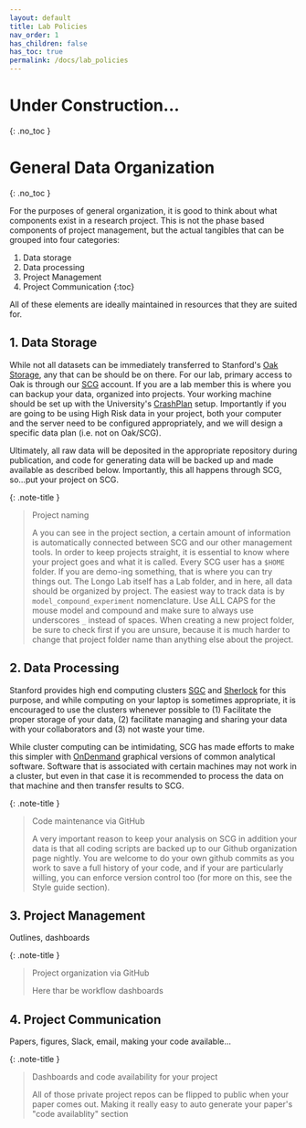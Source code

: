 ```yaml
---
layout: default
title: Lab Policies
nav_order: 1
has_children: false
has_toc: true
permalink: /docs/lab_policies
---
```


# Under Construction...
{: .no_toc }

# General Data Organization
{: .no_toc }

For the purposes of general organization, it is good to think about what components exist in a research project. This is not the phase based components of project management, but the actual tangibles that can be grouped into four categories:

1. Data storage
2. Data processing
3. Project Management
4. Project Communication
{:toc}

All of these elements are ideally maintained in resources that they are suited for.

## 1. Data Storage

While not all datasets can be immediately transferred to Stanford's [Oak Storage](https://uit.stanford.edu/service/oak-storage), any that can be should be on there. For our lab, primary access to Oak is through our [SCG](https://login.scg.stanford.edu/) account. If you are a lab member this is where you can backup your data, organized into projects. Your working machine should be set up with the University's [CrashPlan](https://uit.stanford.edu/service/crashplan) setup.
Importantly if you are going to be using High Risk data in your project, both your computer and the server need to be configured appropriately, and we will design a specific data plan (i.e. not on Oak/SCG).

Ultimately, all raw data will be deposited in the appropriate repository during publication, and code for generating data will be backed up and made available as described below. Importantly, this all happens through SCG, so...put your project on SCG.

{: .note-title }
> Project naming
> 
> A you can see in the project section, a certain amount of information is automatically connected between SCG and our other management tools. In order to keep projects straight, it is essential to know where your project goes and what it is called. Every SCG user has a `$HOME` folder. If you are demo-ing something, that is where you can try things out. The Longo Lab itself has a Lab folder, and in here, all data should be organized by project. The easiest way to track data is by `model_compound_experiment` nomenclature. Use ALL CAPS for the mouse model and compound and make sure to always use underscores `_` instead of spaces. When creating a new project folder, be sure to check first if you are unsure, because it is much harder to change that project folder name than anything else about the project.

## 2. Data Processing

Stanford provides high end computing clusters [SGC]() and [Sherlock]() for this purpose, and while computing on your laptop is sometimes appropriate, it is encouraged to use the clusters whenever possible to (1) Facilitate the proper storage of your data, (2) facilitate managing and sharing your data with your collaborators and (3) not waste your time.

While cluster computing can be intimidating, SCG has made efforts to make this simpler with [OnDenmand]() graphical versions of common analytical software. Software that is associated with certain machines may not work in a cluster, but even in that case it is recommended to process the data on that machine and then transfer results to SCG.

{: .note-title }
> Code maintenance via GitHub
> 
> A very important reason to keep your analysis on SCG in addition your data is that all coding scripts are backed up to our Github organization page nightly. You are welcome to do your own github commits as you work to save a full history of your code, and if your are particularly willing, you can enforce version control too (for more on this, see the Style guide section).

## 3. Project Management

Outlines, dashboards

{: .note-title }
> Project organization via GitHub
> 
> Here thar be workflow dashboards

## 4. Project Communication
Papers, figures, Slack, email, making your code available... 

{: .note-title }
> Dashboards and code availability for your project
> 
> All of those private project repos can be flipped to public when your paper comes out. Making it really easy to auto generate your paper's "code availablity" section




